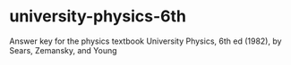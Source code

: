 # university-physics-6th
Answer key for the physics textbook University Physics, 6th ed (1982), by Sears, Zemansky, and Young
